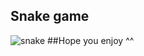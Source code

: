 ## Snake game
![snake](https://user-images.githubusercontent.com/88204357/133438215-f58b0bc9-bb35-4958-a1b0-c3e08d0c10ea.png)
##Hope you enjoy ^^
